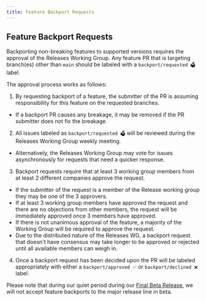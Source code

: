 ```yaml
---
title: Feature Backport Requests
---
```


## Feature Backport Requests

Backporting non-breaking features to supported versions requires the approval of the Releases Working Group. Any feature PR that is targeting branch(es) other than `main` should be labeled with a `backport/requested 🗳` label.

The approval process works as follows:
1. By requesting backport of a feature, the submitter of the PR is assuming responsibility for this feature on the requested branches.
  * If a backport PR causes any breakage, it may be removed if the PR submitter does not fix the breakage.
2. All issues labeled as `backport/requested 🗳` will be reviewed during the Releases Working Group weekly meeting.
  * Alternatively, the Releases Working Group may vote for issues asynchronously for requests that need a quicker response.
3. Backport requests require that at least 3 working group members from at least 2 different companies approve the request.
  * If the submitter of the request is a member of the Release working group they may be one of the 3 approvers.
  * If at least 3 working group members have approved the request and there are no objections from other members, the request will be immediately approved once 3 members have approved.
  * If there is not unanimous approval of the feature, a majority of the Working Group will be required to approve the request.
  * Due to the distributed nature of the Releases WG, a backport request that doesn't have consensus may take longer to be approved or rejected until all available members can weigh in.
4. Once a backport request has been decided upon the PR will be labeled appropriately with either a `backport/approved ✅` or `backport/declined ❌` label.

Please note that during our quiet period during our [Final Beta Release](./major-release-process.md#final-beta-release), we will not accept feature backports to the major release line in beta.
